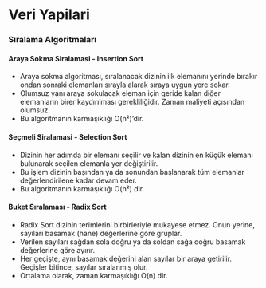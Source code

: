 # Veri Yapilari

### Sıralama Algoritmaları

#### Araya Sokma Siralamasi - Insertion Sort 
- Araya sokma algoritması, sıralanacak dizinin ilk elemanını yerinde bırakır ondan sonraki elemanları sırayla alarak sıraya uygun yere sokar.     
- Olumsuz yanı araya sokulacak eleman için geride kalan diğer elemanların birer kaydırılması gerekliliğidir. Zaman maliyeti açısından olumsuz.   
- Bu algoritmanın karmaşıklığı O(n²)’dir.

#### Seçmeli Siralamasi - Selection Sort 
- Dizinin her adımda bir elemanı seçilir ve kalan dizinin en küçük elemanı bulunarak seçilen elemanla yer değiştirilir.
- Bu işlem dizinin başından ya da sonundan başlanarak tüm elemanlar değerlendirilene kadar devam eder.
- Bu algoritmanın karmaşıklığı O(n²) dir.

#### Buket Sıralaması - Radix Sort
- Radix Sort dizinin terimlerini birbirleriyle mukayese etmez. Onun yerine, sayıları basamak (hane) değerlerine göre gruplar.
- Verilen sayıları sağdan sola doğru ya da soldan sağa doğru basamak değerlerine göre ayırır. 
- Her geçişte, aynı basamak değerini alan sayılar bir araya getirilir. Geçişler bitince, sayılar sıralanmış olur.
- Ortalama olarak, zaman karmaşıklığı O(n) dir.
